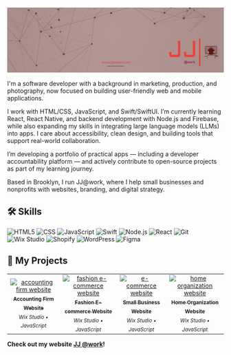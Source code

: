 ![Banner](banner.jpg)

I'm a software developer with a background in marketing, production, and photography, now focused on building user-friendly web and mobile applications.

I work with HTML/CSS, JavaScript, and Swift/SwiftUI. I’m currently learning React, React Native, and backend development with Node.js and Firebase, while also expanding my skills in integrating large language models (LLMs) into apps. I care about accessibility, clean design, and building tools that support real-world collaboration.

I’m developing a portfolio of practical apps — including a developer accountability platform — and actively contribute to open-source projects as part of my learning journey.

Based in Brooklyn, I run JJ@work, where I help small businesses and nonprofits with websites, branding, and digital strategy.

## 🛠 Skills
![HTML5](https://img.shields.io/badge/HTML5-E34F26?style=for-the-badge&logo=html5&logoColor=white)
![CSS](https://img.shields.io/badge/CSS-1572B6?style=for-the-badge&logo=css3&logoColor=white)
![JavaScript](https://img.shields.io/badge/JavaScript-F7DF1E?style=for-the-badge&logo=javascript&logoColor=black)
![Swift](https://img.shields.io/badge/Swift-FA7343?style=for-the-badge&logo=swift&logoColor=white)
![Node.js](https://img.shields.io/badge/Node.js-339933?style=for-the-badge&logo=nodedotjs&logoColor=white)
![React](https://img.shields.io/badge/React-61DAFB?style=for-the-badge&logo=react&logoColor=black)
![Git](https://img.shields.io/badge/Git-F05032?style=for-the-badge&logo=git&logoColor=white)
![Wix Studio](https://img.shields.io/badge/Wix_Studio-FF5700?style=for-the-badge&logo=wix&logoColor=white)
![Shopify](https://img.shields.io/badge/Shopify-7AB55C?style=for-the-badge&logo=shopify&logoColor=white)
![WordPress](https://img.shields.io/badge/WordPress-21759B?style=for-the-badge&logo=wordpress&logoColor=white)
![Figma](https://img.shields.io/badge/Figma-F24E1E?style=for-the-badge&logo=figma&logoColor=white)


## 🚀 My Projects

<table>
  <tr>
      <td align="center">
      <a href="https://www.bellabalanced.com/">
        <img src="https://static.wixstatic.com/media/8de07d_b78ed00810414395b527ce2a325ab2c4~mv2.png/v1/fill/w_629,h_376,al_c,q_85,usm_0.66_1.00_0.01,enc_avif,quality_auto/Bella%20Balanced-Thumbnail.png" width=250px; alt="accounting firm website"/>
        <br />
        <sub><b>Accounting Firm Website</b></sub>
      </a>
      <br />
      <sub><em> Wix Studio • JavaScript</em></sub>
    </td>     
    <td align="center">
      <a href="https://www.patentofheart.com/">
        <img src="https://static.wixstatic.com/media/8de07d_344d73bd4d8446bb9fb972a1f08b2fb2~mv2.png/v1/fill/w_629,h_376,fp_0.28_0.45,q_85,usm_0.66_1.00_0.01,enc_avif,quality_auto/Patent%20of%20Heart-Thumbnail.png" width=250px; alt="fashion e-commerce website"/>
        <br />
        <sub><b>Fashion E-commerce Website</b></sub>
      </a>
      <br />
      <sub><em> Wix Studio • JavaScript</em></sub>
    </td>    
    <td align="center">
      <a href="https://jjatwork.wixstudio.com/flowershop">
        <img src="https://static.wixstatic.com/media/8de07d_b4657ee87c2449baa8a8b9331a8952bd~mv2.jpeg/v1/crop/x_0,y_0,w_1376,h_824/fill/w_628,h_376,fp_0.50_0.50,q_80,usm_0.66_1.00_0.01,enc_avif,quality_auto/Flower%20Shop.jpeg" width=250px; alt="e-commerce website"/>
        <br />
        <sub><b>Small Business Website</b></sub>
      </a>
      <br />
      <sub><em> Wix Studio • JavaScript</em></sub>
    </td>
    <td align="center">
      <a href="https://www.safespacesorganizing.com/">
        <img src="https://static.wixstatic.com/media/8de07d_52305f56c6ae4a0db1cce7f6839c7b6c~mv2.jpeg/v1/fill/w_629,h_376,al_c,q_80,usm_0.66_1.00_0.01,enc_avif,quality_auto/Safe%20Spaces%20Organizing.jpeg" width="250px;" alt="home organization website"/>
        <br />
        <sub><b>Home Organization Website</b></sub>
      </a>
      <br />
      <sub><em>Wix Studio • JavaScript</em></sub>
    </td>
  </tr>
  
</table>

**Check out my website [JJ @work](https://www.jjatwork.com)!**

